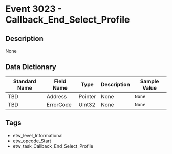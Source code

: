 # Event 3023 - Callback_End_Select_Profile

## Description
None

## Data Dictionary
|Standard Name|Field Name|Type|Description|Sample Value|
|---|---|---|---|---|
|TBD|Address|Pointer|None|`None`|
|TBD|ErrorCode|UInt32|None|`None`|

## Tags
* etw_level_Informational
* etw_opcode_Start
* etw_task_Callback_End_Select_Profile